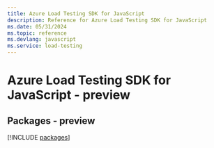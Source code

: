 ```yaml
---
title: Azure Load Testing SDK for JavaScript
description: Reference for Azure Load Testing SDK for JavaScript
ms.date: 05/31/2024
ms.topic: reference
ms.devlang: javascript
ms.service: load-testing
---
```

# Azure Load Testing SDK for JavaScript - preview
## Packages - preview
[!INCLUDE [packages](load-testing-index.md)]
